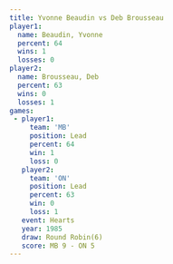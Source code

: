 ```yaml
---
title: Yvonne Beaudin vs Deb Brousseau
player1:               
  name: Beaudin, Yvonne
  percent: 64          
  wins: 1              
  losses: 0            
player2:               
  name: Brousseau, Deb 
  percent: 63          
  wins: 0              
  losses: 1            
games:
 - player1:        
     team: 'MB'    
     position: Lead
     percent: 64   
     win: 1        
     loss: 0       
   player2:        
     team: 'ON'    
     position: Lead
     percent: 63   
     win: 0        
     loss: 1       
   event: Hearts       
   year: 1985          
   draw: Round Robin(6)
   score: MB 9 - ON 5  
---
```

